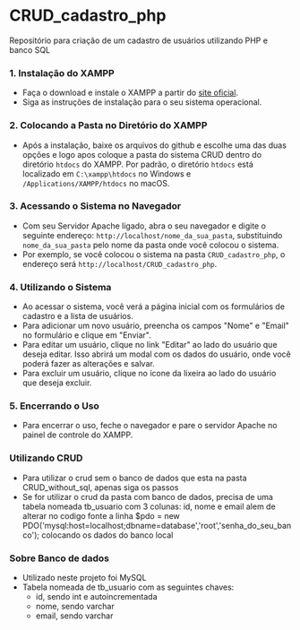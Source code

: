 # CRUD_cadastro_php
Repositório para criação de um cadastro de usuários utilizando PHP e banco SQL


### 1. Instalação do XAMPP

- Faça o download e instale o XAMPP a partir do [site oficial](https://www.apachefriends.org/index.html).
- Siga as instruções de instalação para o seu sistema operacional.

### 2. Colocando a Pasta no Diretório do XAMPP

- Após a instalação, baixe os arquivos do github e escolhe uma das duas opções e logo apos coloque a pasta do sistema CRUD dentro do diretório `htdocs` do XAMPP. Por padrão, o diretório `htdocs` está localizado em `C:\xampp\htdocs` no Windows e `/Applications/XAMPP/htdocs` no macOS.

### 3. Acessando o Sistema no Navegador
- Com seu Servidor Apache ligado, abra o seu navegador e digite o seguinte endereço: `http://localhost/nome_da_sua_pasta`, substituindo `nome_da_sua_pasta` pelo nome da pasta onde você colocou o sistema.
- Por exemplo, se você colocou o sistema na pasta `CRUD_cadastro_php`, o endereço será `http://localhost/CRUD_cadastro_php`.

### 4. Utilizando o Sistema

- Ao acessar o sistema, você verá a página inicial com os formulários de cadastro e a lista de usuários.
- Para adicionar um novo usuário, preencha os campos "Nome" e "Email" no formulário e clique em "Enviar".
- Para editar um usuário, clique no link "Editar" ao lado do usuário que deseja editar. Isso abrirá um modal com os dados do usuário, onde você poderá fazer as alterações e salvar.
- Para excluir um usuário, clique no ícone da lixeira ao lado do usuário que deseja excluir.

### 5. Encerrando o Uso

- Para encerrar o uso, feche o navegador e pare o servidor Apache no painel de controle do XAMPP.

### Utilizando CRUD
- Para utilizar o crud sem o banco de dados que esta na pasta CRUD_without_sql, apenas siga os passos
- Se for utilizar o crud da pasta com banco de dados, precisa de uma tabela nomeada tb_usuario com 3 colunas: id, nome e email alem de alterar no codigo fonte a linha $pdo = new PDO('mysql:host=localhost;dbname=database','root','senha_do_seu_banco'); colocando os dados do banco local

### Sobre Banco de dados
- Utilizado neste projeto foi MySQL
- Tabela nomeada de tb_usuario com as seguintes chaves: 
    - id, sendo int e autoincrementada
    - nome, sendo varchar
    - email, sendo varchar
